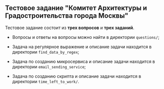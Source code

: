 ## Тестовое задание "Комитет Архитектуры и Градостроительства города Москвы"

Тестовое задание состоит из **трех вопросов** и **трех заданий**.

- Вопросы и ответы на вопросы можно найти в директории `questions/`;

- Задача на регулярное выражение и описание задачи находится в директории `find_data_by_regex`;

- Задача по созданию микросервиса и описание задачи находится в директории `email_sending_service`;

- Задача по созданию скрипта и описание задачи находится в директории `time_left_to_work/`.
